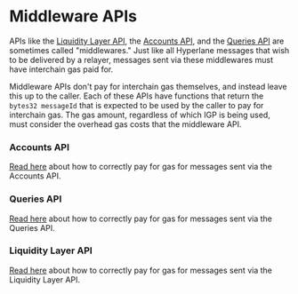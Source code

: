 # Middleware APIs

APIs like the [Liquidity Layer API](../token-bridge-api/), the [Accounts API](../send/), and the [Queries API](../query/) are sometimes called "middlewares." Just like all Hyperlane messages that wish to be delivered by a relayer, messages sent via these middlewares must have interchain gas paid for.

Middleware APIs don't pay for interchain gas themselves, and instead leave this up to the caller. Each of these APIs have functions that return the `bytes32 messageId` that is expected to be used by the caller to pay for interchain gas. The gas amount, regardless of which IGP is being used, must consider the overhead gas costs that the middleware API.

### Accounts API

[Read here](../send/#paying-for-interchain-gas) about how to correctly pay for gas for messages sent via the Accounts API.

### Queries API

[Read here](../query/#paying-for-interchain-gas) about how to correctly pay for gas for messages sent via the Queries API.

### Liquidity Layer API

[Read here](../token-bridge-api/#paying-for-interchain-gas) about how to correctly pay for gas for messages sent via the Liquidity Layer API.
